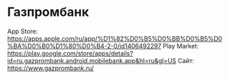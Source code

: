 # Газпромбанк

App Store: https://apps.apple.com/ru/app/%D1%82%D0%B5%D0%BB%D0%B5%D0%BA%D0%B0%D1%80%D0%B4-2-0/id1406492297
Play Market: https://play.google.com/store/apps/details?id=ru.gazprombank.android.mobilebank.app&hl=ru&gl=US
Сайт: https://www.gazprombank.ru/